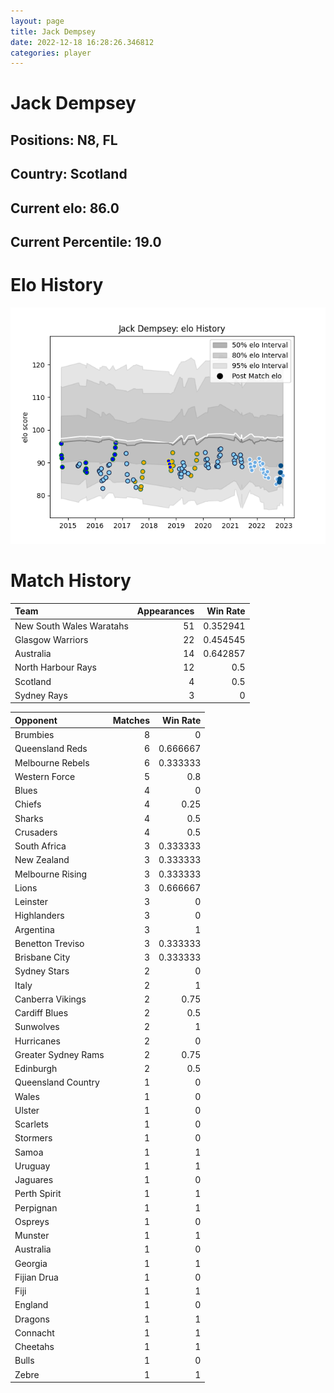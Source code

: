 ```yaml
---  
layout: page  
title: Jack Dempsey  
date: 2022-12-18 16:28:26.346812  
categories: player  
---
```

# Jack Dempsey

## Positions: N8, FL

## Country: Scotland

## Current elo: 86.0

## Current Percentile: 19.0

# Elo History


![elo history](history_JackDempsey.png)
# Match History


| Team                     |   Appearances |   Win Rate |
|:-------------------------|--------------:|-----------:|
| New South Wales Waratahs |            51 |   0.352941 |
| Glasgow Warriors         |            22 |   0.454545 |
| Australia                |            14 |   0.642857 |
| North Harbour Rays       |            12 |   0.5      |
| Scotland                 |             4 |   0.5      |
| Sydney Rays              |             3 |   0        |

| Opponent            |   Matches |   Win Rate |
|:--------------------|----------:|-----------:|
| Brumbies            |         8 |   0        |
| Queensland Reds     |         6 |   0.666667 |
| Melbourne Rebels    |         6 |   0.333333 |
| Western Force       |         5 |   0.8      |
| Blues               |         4 |   0        |
| Chiefs              |         4 |   0.25     |
| Sharks              |         4 |   0.5      |
| Crusaders           |         4 |   0.5      |
| South Africa        |         3 |   0.333333 |
| New Zealand         |         3 |   0.333333 |
| Melbourne Rising    |         3 |   0.333333 |
| Lions               |         3 |   0.666667 |
| Leinster            |         3 |   0        |
| Highlanders         |         3 |   0        |
| Argentina           |         3 |   1        |
| Benetton Treviso    |         3 |   0.333333 |
| Brisbane City       |         3 |   0.333333 |
| Sydney Stars        |         2 |   0        |
| Italy               |         2 |   1        |
| Canberra Vikings    |         2 |   0.75     |
| Cardiff Blues       |         2 |   0.5      |
| Sunwolves           |         2 |   1        |
| Hurricanes          |         2 |   0        |
| Greater Sydney Rams |         2 |   0.75     |
| Edinburgh           |         2 |   0.5      |
| Queensland Country  |         1 |   0        |
| Wales               |         1 |   0        |
| Ulster              |         1 |   0        |
| Scarlets            |         1 |   0        |
| Stormers            |         1 |   0        |
| Samoa               |         1 |   1        |
| Uruguay             |         1 |   1        |
| Jaguares            |         1 |   0        |
| Perth Spirit        |         1 |   1        |
| Perpignan           |         1 |   1        |
| Ospreys             |         1 |   0        |
| Munster             |         1 |   1        |
| Australia           |         1 |   0        |
| Georgia             |         1 |   1        |
| Fijian Drua         |         1 |   0        |
| Fiji                |         1 |   1        |
| England             |         1 |   0        |
| Dragons             |         1 |   1        |
| Connacht            |         1 |   1        |
| Cheetahs            |         1 |   1        |
| Bulls               |         1 |   0        |
| Zebre               |         1 |   1        |